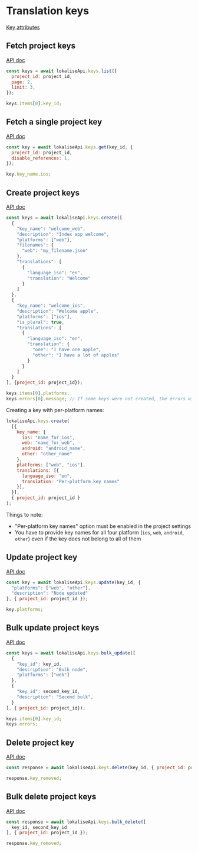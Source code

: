# Translation keys

[Key attributes](https://app.lokalise.com/api2docs/curl/#object-keys)

## Fetch project keys

[API doc](https://app.lokalise.com/api2docs/curl/#transition-list-all-keys-get)

```js
const keys = await lokaliseApi.keys.list({
  project_id: project_id,
  page: 2,
  limit: 3,
});

keys.items[0].key_id;
```

## Fetch a single project key

[API doc](https://app.lokalise.com/api2docs/curl/#transition-retrieve-a-key-get)

```js
const key = await lokaliseApi.keys.get(key_id, {
  project_id: project_id,
  disable_references: 1,
});

key.key_name.ios;
```

## Create project keys

[API doc](https://app.lokalise.com/api2docs/curl/#transition-create-keys-post)

```js
const keys = await lokaliseApi.keys.create([
  {
    "key_name": "welcome_web",
    "description": "Index app welcome",
    "platforms": ["web"],
    "filenames": {
      "web": "my_filename.json"
    },
    "translations": [
      {
        "language_iso": "en",
        "translation": "Welcome"
      }
    ]
  },
  {
    "key_name": "welcome_ios",
    "description": "Welcome apple",
    "platforms": ["ios"],
    "is_plural": true,
    "translations": [
      {
        "language_iso": "en",
        "translation": {
          "one": "I have one apple",
          "other": "I have a lot of apples"
        }
      }
    ]
  }
], {project_id: project_id});

keys.items[0].platforms;
keys.errors[0].message; // If some keys were not created, the errors will be listed here
```

Creating a key with per-platform names:

```js
lokaliseApi.keys.create(
  [{
    key_name: {
      ios: "name_for_ios",
      web: "name_for_web",
      android: "android_name",
      other: "other_name"
    },
    platforms: ["web", "ios"],
    translations: [{
      language_iso: "en",
      translation: "Per-platform key names"
    }],
  }],
  { project_id: project_id }
);
```

Things to note:

* "Per-platform key names" option must be enabled in the project settings
* You have to provide key names for all four platform (`ios`, `web`, `android`, `other`) even if the key does not belong to all of them

## Update project key

[API doc](https://app.lokalise.com/api2docs/curl/#transition-update-a-key-put)

```js
const key = await lokaliseApi.keys.update(key_id, {
  "platforms": ["web", "other"],
  "description": "Node updated"
}, { project_id: project_id });

key.platforms;
```

## Bulk update project keys

[API doc](https://app.lokalise.com/api2docs/curl/#transition-bulk-update-put)

```js
const keys = await lokaliseApi.keys.bulk_update([
  {
    "key_id": key_id,
    "description": "Bulk node",
    "platforms": ["web"]
  },
  {
    "key_id": second_key_id,
    "description": "Second bulk",
  }
], { project_id: project_id});

keys.items[0].key_id;
keys.errors;
```

## Delete project key

[API doc](https://app.lokalise.com/api2docs/curl/#transition-delete-a-key-delete)

```js
const response = await lokaliseApi.keys.delete(key_id, { project_id: project_id });

response.key_removed;
```

## Bulk delete project keys

[API doc](https://app.lokalise.com/api2docs/curl/#transition-delete-multiple-keys-delete)

```js
const response = await lokaliseApi.keys.bulk_delete([
  key_id, second_key_id
], { project_id: project_id });

response.key_removed;
```
